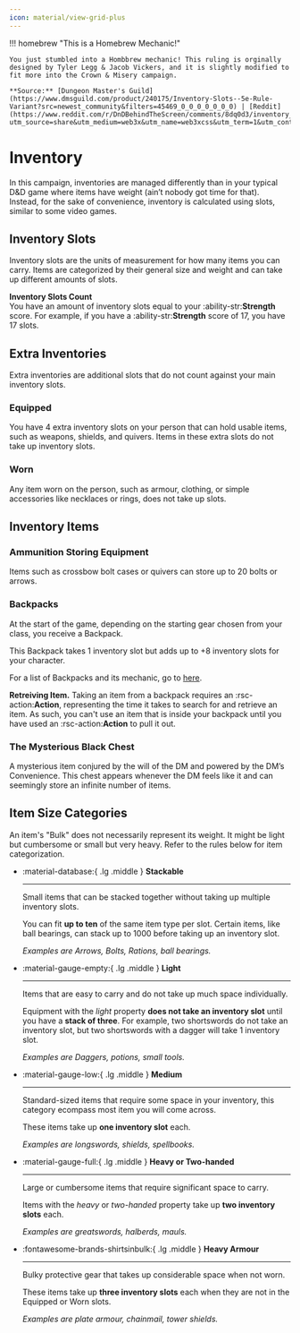 ```yaml
---
icon: material/view-grid-plus
---
```


!!! homebrew "This is a Homebrew Mechanic!"

    You just stumbled into a Hombbrew mechanic! This ruling is orginally designed by Tyler Legg & Jacob Vickers, and it is slightly modified to fit more into the Crown & Misery campaign.

    **Source:** [Dungeon Master's Guild](https://www.dmsguild.com/product/240175/Inventory-Slots--5e-Rule-Variant?src=newest_community&filters=45469_0_0_0_0_0_0_0) | [Reddit](https://www.reddit.com/r/DnDBehindTheScreen/comments/8dq0d3/inventory_slots_5e_inventoryencumbrance_variant/?utm_source=share&utm_medium=web3x&utm_name=web3xcss&utm_term=1&utm_content=share_button)


# Inventory

In this campaign, inventories are managed differently than in your typical D&D game where items have weight (ain’t nobody got time for that). Instead, for the sake of convenience, inventory is calculated using slots, similar to some video games.

## Inventory Slots

Inventory slots are the units of measurement for how many items you can carry. Items are categorized by their general size and weight and can take up different amounts of slots.

**Inventory Slots Count**  
You have an amount of inventory slots equal to your :ability-str:**Strength** score. For example, if you have a :ability-str:**Strength** score of 17, you have 17 slots.

## Extra Inventories

Extra inventories are additional slots that do not count against your main inventory slots.

### Equipped

You have 4 extra inventory slots on your person that can hold usable items, such as weapons, shields, and quivers. Items in these extra slots do not take up inventory slots.

### Worn

Any item worn on the person, such as armour, clothing, or simple accessories like necklaces or rings, does not take up slots.

## Inventory Items

### Ammunition Storing Equipment

Items such as crossbow bolt cases or quivers can store up to 20 bolts or arrows.

### Backpacks

At the start of the game, depending on the starting gear chosen from your class, you receive a Backpack. 

This Backpack takes 1 inventory slot but adds up to +8 inventory slots for your character.

For a list of Backpacks and its mechanic, go to [here](../../equipment/tools/backpack.md).

**Retreiving Item.** Taking an item from a backpack requires an :rsc-action:**Action**, representing the time it takes to search for and retrieve an item. As such, you can't use an item that is inside your backpack until you have used an :rsc-action:**Action** to pull it out.

### The Mysterious Black Chest

A mysterious item conjured by the will of the DM and powered by the DM’s Convenience. This chest appears whenever the DM feels like it and can seemingly store an infinite number of items.

## Item Size Categories

An item's "Bulk" does not necessarily represent its weight. It might be light but cumbersome or small but very heavy. Refer to the rules below for item categorization.

<div class="grid cards" markdown>

- :material-database:{ .lg .middle } **Stackable**
  
    ---

    Small items that can be stacked together without taking up multiple inventory slots. 

    You can fit **up to ten** of the same item type per slot. Certain items, like ball bearings, can stack up to 1000 before taking up an inventory slot.

    *Examples are Arrows, Bolts, Rations, ball bearings.*

- :material-gauge-empty:{ .lg .middle } **Light**

    ---

    Items that are easy to carry and do not take up much space individually. 

    Equipment with the *light* property **does not take an inventory slot** until you have a **stack of three**. For example, two shortswords do not take an inventory slot, but two shortswords with a dagger will take 1 inventory slot.

    *Examples are Daggers, potions, small tools.*

- :material-gauge-low:{ .lg .middle } **Medium**

    ---

    Standard-sized items that require some space in your inventory, this category ecompass most item you will come across.

    These items take up **one inventory slot** each.

    *Examples are longswords, shields, spellbooks.*

- :material-gauge-full:{ .lg .middle } **Heavy or Two-handed**

    ---

    Large or cumbersome items that require significant space to carry. 

    Items with the *heavy* or *two-handed* property take up **two inventory slots** each.  

    *Examples are greatswords, halberds, mauls.*

- :fontawesome-brands-shirtsinbulk:{ .lg .middle } **Heavy Armour**

    ---

    Bulky protective gear that takes up considerable space when not worn. 

    These items take up **three inventory slots** each when they are not in the Equipped or Worn slots.

    *Examples are plate armour, chainmail, tower shields.*
    

</div>

